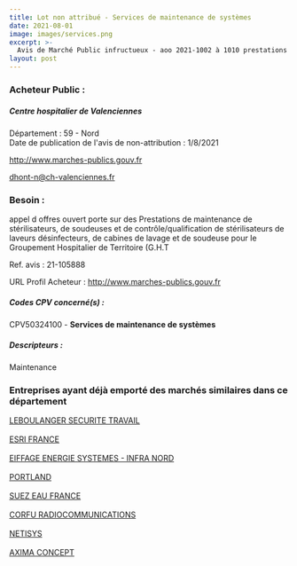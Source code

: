 ```yaml
---
title: Lot non attribué - Services de maintenance de systèmes
date: 2021-08-01
image: images/services.png
excerpt: >-
  Avis de Marché Public infructueux - aoo 2021-1002 à 1010 prestations de maintenance de stérilisateurs, desoudeuses et de contrôle/qualification de stérilisateurs de laveurs désinfecteurs, de cabines de lavage et de soudeuse
layout: post
---
```


### Acheteur Public :
##### Centre hospitalier de Valenciennes
Département : 59 - Nord<br/>
Date de publication de l'avis de non-attribution : 1/8/2021


http://www.marches-publics.gouv.fr

dhont-n@ch-valenciennes.fr


### Besoin :

appel d offres ouvert porte sur des Prestations de maintenance de stérilisateurs, de soudeuses et de contrôle/qualification de stérilisateurs de laveurs désinfecteurs, de cabines de lavage et de soudeuse pour le Groupement Hospitalier de Territoire (G.H.T

Ref. avis : 21-105888

URL Profil Acheteur : http://www.marches-publics.gouv.fr

##### Codes CPV concerné(s) :
CPV50324100 - **Services de maintenance de systèmes** <br/>

##### Descripteurs :
Maintenance <br/>

### Entreprises ayant déjà emporté des marchés similaires dans ce département
<a href="/entreprise-549/siren-340173350">LEBOULANGER SECURITE TRAVAIL</a><br/><br/>
<a href="/entreprise-550/siren-348499740">ESRI FRANCE</a><br/><br/>
<a href="/entreprise-553/siren-388781551">EIFFAGE ENERGIE SYSTEMES - INFRA NORD</a><br/><br/>
<a href="/entreprise-555/siren-400366100">PORTLAND</a><br/><br/>
<a href="/entreprise-556/siren-410034607">SUEZ EAU FRANCE</a><br/><br/>
<a href="/entreprise-560/siren-434190088">CORFU RADIOCOMMUNICATIONS</a><br/><br/>
<a href="/entreprise-563/siren-450663448">NETISYS</a><br/><br/>
<a href="/entreprise-581/siren-854800745">AXIMA CONCEPT</a><br/><br/>
